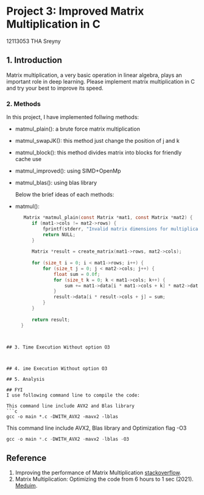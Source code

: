# Project 3: Improved Matrix Multiplication in C
12113053 THA Sreyny

## 1. Introduction
Matrix multiplication, a very basic operation in linear algebra, plays an important role in deep learning.
Please implement matrix multiplication in C and try your best to improve its speed. 
### 2. Methods
In this project, I have implemented follwing methods:
- matmul_plain(): a brute force matrix multiplication
- matmul_swapJK(): this method just change the position of j and k
- matmul_block(): this method divides matrix into blocks for friendly cache use
- matmul_improved(): using SIMD+OpenMp
- matmul_blas(): using blas library

  Below the brief ideas of each methods:
- matmul():
  ```c
     Matrix *matmul_plain(const Matrix *mat1, const Matrix *mat2) {
        if (mat1->cols != mat2->rows) {
            fprintf(stderr, "Invalid matrix dimensions for multiplication\n");
            return NULL;
        }
    
        Matrix *result = create_matrix(mat1->rows, mat2->cols);
    
        for (size_t i = 0; i < mat1->rows; i++) {
            for (size_t j = 0; j < mat2->cols; j++) {
                float sum = 0.0f;
                for (size_t k = 0; k < mat1->cols; k++) {
                    sum += mat1->data[i * mat1->cols + k] * mat2->data[k * mat2->cols + j];
                }
                result->data[i * result->cols + j] = sum;
            }
        }
    
        return result;
    }
```


## 3. Time Execution Without option O3



## 4. ime Execution Without option O3

## 5. Analysis

## FYI
I use following command line to compile the code:

This command line include AVX2 and Blas library
```c
gcc -o main *.c -DWITH_AVX2 -mavx2 -lblas
```
This command line include AVX2, Blas library and Optimization flag -O3
```c
gcc -o main *.c -DWITH_AVX2 -mavx2 -lblas -O3
```
## Reference
1. Improving the performance of Matrix Multiplication [stackoverflow](https://stackoverflow.com/questions/44375076/improving-the-performance-of-matrix-multiplication).
2. Matrix Multiplication: Optimizing the code from 6 hours to 1 sec (2021). [Meduim](https://vaibhaw-vipul.medium.com/matrix-multiplication-optimizing-the-code-from-6-hours-to-1-sec-70889d33dcfa).
